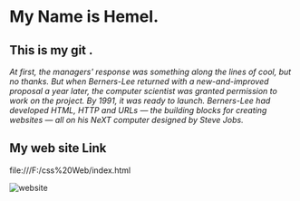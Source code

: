 # My Name is Hemel.  
## This is my git .

<i>At first, the managers' response was something along the lines of cool, but no thanks. But when Berners-Lee returned with a new-and-improved proposal a year later, the computer scientist was granted permission to work on the project. By 1991, it was ready to launch. Berners-Lee had developed HTML, HTTP and URLs — the building blocks for creating websites — all on his NeXT computer designed by Steve Jobs.</i>

## My web site Link  

file:///F:/css%20Web/index.html

<img src="image.png" alt="website">
